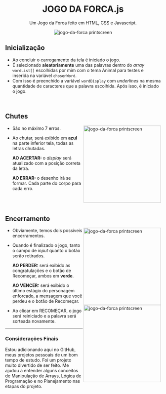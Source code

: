 <div align="center">
  
  # JOGO DA FORCA.js

Um Jogo da Forca feito em HTML, CSS e Javascript.

<img align="center" src="https://github.com/vpena-dev/jogo-da-forca/assets/107283882/30a0aaa3-cf26-471e-b721-7186e554c807" alt="jogo-da-forca printscreen" />

<div align="left">

## Inicialização

* Ao concluir o carregamento da tela é iniciado o jogo.
* É selecionado **aleatoriamente** uma das palavras dentro do _array_ `wordList[]` escolhidas por mim com o tema Animal para testes e inserida na variável `chosenWord`.
* Com isso é preenchido a variável `wordDisplay` com _underlines_ na mesma quantidade de caracteres que a palavra escolhida. Após isso, é iniciado o jogo.
<br>

## Chutes

<img align="right" height="250" src="https://github.com/vpena-dev/jogo-da-forca/assets/107283882/dc6eb60b-b3e7-44cf-bf1d-094378780dbe" alt="jogo-da-forca printscreen" />

* São no máximo 7 erros.
  
* Ao chutar, será exibido em **azul** na parte inferior tela, todas as letras chutadas.
  
  **AO ACERTAR:** o _display_ será atualizado com a posição correta da letra.
  
  **AO ERRAR:** o desenho irá se formar. Cada parte do corpo para cada erro.
<br>
<br>

## Encerramento
  
<img align="right" height="250" src="https://github.com/vpena-dev/jogo-da-forca/assets/107283882/fde07a05-efad-4d27-b947-dd88f65dd92e" alt="jogo-da-forca printscreen" />
<img align="right" height="250" src="https://github.com/vpena-dev/jogo-da-forca/assets/107283882/768c7cf5-acb5-4ddb-878a-29434a58d989" alt="jogo-da-forca printscreen" />


* Obviamente, temos dois possiveis encerramentos.

* Quando é finalizado o jogo, tanto o campo de _input_ quanto o botão serão retirados.
  
   **AO PERDER:** será exibido as congratulações e o botão de Recomeçar, ambos em **verde**.
  
   **AO VENCER:** será exibido o último estágio do personagem enforcado, a mensagem que você perdeu e o botão de Recomeçar.
 

* Ao clicar em RECOMEÇAR, o jogo será reiniciado e a palavra será sorteada novamente.

</div>

<hr>
</div>

### Considerações Finais

Estou adicionando aqui no GitHub, meus projetos pessoais de um bom tempo de estudo. Foi um projeto muito divertido de ser feito. Me ajudou a entender alguns conceitos de Manipulação de Arrays, Lógica de Programação e no Planejamento nas etapas do projeto.
